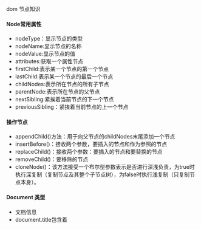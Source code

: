 dom 节点知识
#### Node常用属性
- nodeType：显示节点的类型
- nodeName:显示节点的名称
- nodeValue:显示节点的值
- attributes:获取一个属性节点
- firstChild:表示某一个节点的第一个节点
- lastChild:表示某一个节点的最后一个节点
- childNodes:表示所在节点的所有子节点
- parentNode:表示所在节点的父节点
- nextSibling:紧挨着当前节点的下一个节点
- previousSibling：紧挨着当前节点的上一个节点

#### 操作节点
- appendChild()方法：用于向父节点的childNodes末尾添加一个节点
- insertBefore()：接收两个参数，要插入的节点和作为参照的节点
- replaceChild()：接收两个参数：要插入的节点和要替换的节点
- removeChild()：要移除的节点
- cloneNode()：该方法接受一个布尔型参数表示是否进行深浅负责，为true时执行深复制（复制节点及其整个子节点树），为false时执行浅复制（只复制节点本身）。

#### Document 类型
- 文档信息
 - document.title包含着<title>元素中文本的引用
 - document.URL包含页面完整的URL
 - document.domain包含着页面域名。它是可以读取也可以设置的
 - document.referrer保存着链接到当前页面那个页面的URL
- 查找元素
 - document.getElementById()
 - document.getElementsByTagName()
- 特殊集合
 - document.anchors 包含文档中所有带name特性的<a>标签
 - document.forms 包含文档中所有的<form>元素
 - document.images 包含文档中所有的<img>元素
 - document.links 包含文档中所有带href特性<a>元素
- 文档写入
 - document.write()或writeIn() 可以在页面加载过程中动态的向页面加入内容
#### Element类型
 - 取得特性
  - getAttribute()
  - setAttribute()
  - removeAttribute()
 - 创建元素
  - document.createElement()

#### Text类型
 - 创建文本节点
   document.createTextNode()
 - 分割文本节点
   splitText()

#### DOM扩展
  - querySelector()
  - querySelectorAll()
  - getElementsByClassName()
   - classList属性
     - add()
     - contains()
     - remove()
     - toggle()

